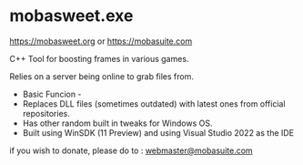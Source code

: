 # mobasweet.exe

https://mobasweet.org or https://mobasuite.com

C++ Tool for boosting frames in various games.

Relies on a server being online to grab files from.

- Basic Funcion -
- Replaces DLL files (sometimes outdated) with latest ones from official repositories.
- Has other random built in tweaks for Windows OS.
- Built using WinSDK (11 Preview) and using Visual Studio 2022 as the IDE


if you wish to donate, please do to : webmaster@mobasuite.com
